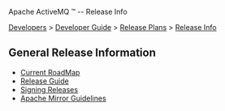 Apache ActiveMQ ™ -- Release Info 

[Developers](developers.html) > [Developer Guide](developer-guide.html) > [Release Plans](release-plans.html) > [Release Info](release-info.html)


General Release Information
---------------------------

*   [Current RoadMap](http://jira.activemq.org/jira/browse/AMQ?report=com.atlassian.jira.plugin.system.project:roadmap-panel)
*   [Release Guide](release-guide.html)
*   [Signing Releases](http://wiki.apache.org/incubator/SigningReleases)
*   [Apache Mirror Guidelines](http://apache.org/dev/mirrors.html)

